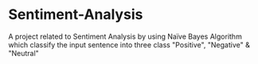 # Sentiment-Analysis
A project related to Sentiment Analysis by using Naïve Bayes Algorithm which classify the input sentence into three class "Positive", "Negative" &amp; "Neutral"
